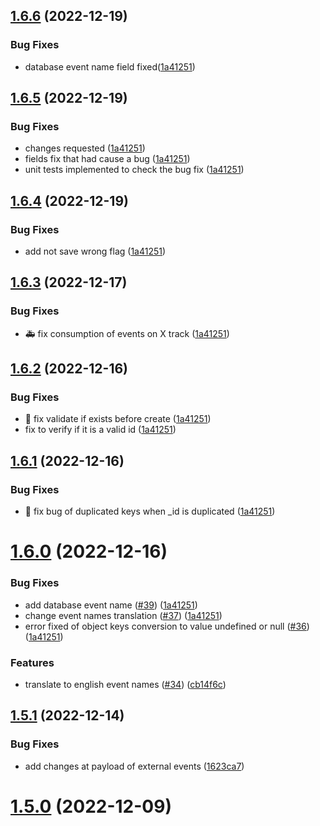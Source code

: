 ## [1.6.6](v1.6.5...v1.6.6) (2022-12-19)


### Bug Fixes

* database event name field fixed([1a41251]())

## [1.6.5](v1.6.4...v1.6.5) (2022-12-19)


### Bug Fixes

* changes requested ([1a41251]())
* fields fix that had cause a bug ([1a41251]())
* unit tests implemented to check the bug fix ([1a41251]())

## [1.6.4](v1.6.3...v1.6.4) (2022-12-19)


### Bug Fixes

* add not save wrong flag ([1a41251]())

## [1.6.3](v1.6.2...v1.6.3) (2022-12-17)


### Bug Fixes

* :ambulance: fix consumption of events on X track ([1a41251]())

## [1.6.2](v1.6.1...v1.6.2) (2022-12-16)


### Bug Fixes

* :bug: fix validate if exists before create ([1a41251]())
* fix to verify if it is a valid id ([1a41251]())

## [1.6.1](v1.6.0...v1.6.1) (2022-12-16)


### Bug Fixes

* :bug: fix bug of duplicated keys when _id is duplicated ([1a41251]())

# [1.6.0](v1.5.1...v1.6.0) (2022-12-16)


### Bug Fixes

* add database event name ([#39]()) ([1a41251]())
* change event names translation ([#37]()) ([1a41251]())
* error fixed of object keys conversion to value undefined or null ([#36]()) ([1a41251]())


### Features

* translate to english event names ([#34]()) ([cb14f6c]())

## [1.5.1](v1.5.0...v1.5.1) (2022-12-14)


### Bug Fixes

* add changes at payload of external events ([1623ca7]())

# [1.5.0](v1.4.1...v1.5.0) (2022-12-09)
